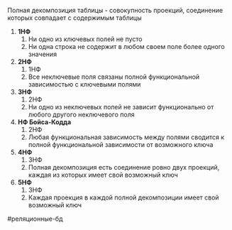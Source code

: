 Полная декомпозиция таблицы - совокупность проекций, соединение которых совпадает с содержимым таблицы

1. **1НФ**
	1.  Ни одно из ключевых полей не пусто
	2.  Ни одна строка не содержит в любом своем поле более одного значения
2. **2НФ**
	1. 1НФ
	2.  Все неключевые поля связаны полной функциональной зависимостью с ключевыми полями
3. **3НФ**
	1.  2НФ
	2.  Ни одно из неключевых полей не зависит функционально от любого другого неключевого поля
4. **НФ Бойса-Кодда**
	1.  2НФ
	2.  Любая функциональная зависимость между полями сводится к полной функциональной зависимости от возможного ключа
5. **4НФ**
	1. 3НФ
	2. Полная декомпозиция есть соединение ровно двух проекций, каждая из которых имеет свой возможный ключ
6. **5НФ**
	1. 3НФ
	2. Каждая проекция в каждой полной декомпозиции имеет свой возможный ключ

#реляционные-бд 